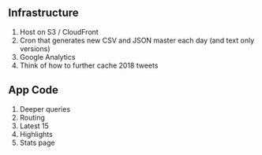 ## Infrastructure
1. Host on S3 / CloudFront
2. Cron that generates new CSV and JSON master each day (and text only versions)
3. Google Analytics
4. Think of how to further cache 2018 tweets

## App Code
1. Deeper queries
2. Routing
3. Latest 15
4. Highlights
5. Stats page
